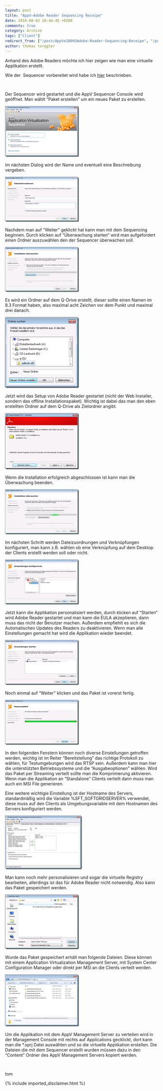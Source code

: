 ```yaml
---
layout: post
title: "AppV–Adobe Reader Sequencing Receipe"
date: 2010-08-02 20:44:45 +0200
comments: true
category: Archive
tags: ["Client"]
redirect_from: ["/post/AppVe28093Adobe-Reader-Sequencing-Receipe", "/post/appve28093adobe-reader-sequencing-receipe"]
author: thomas torggler
---
```

<!-- more -->
<p>Anhand des Adobe Readers möchte ich hier zeigen wie man eine virtuelle Applikation erstellt.</p>  <p>Wie der&#160; Sequencer vorbereitet wird habe ich <a href="/post/AppVe28093Sequencer.aspx" target="_blank">hier</a> beschrieben.</p>  <p>&#160;</p>  <p>Der Sequencer wird gestartet und die AppV Sequencer Console wird geöffnet. Man wählt “Paket erstellen” um ein neues Paket zu erstellen.</p>  <p><a href="/assets/archive/clip_image001_1.png"><img style="border-right-width: 0px; margin: 0px; display: inline; border-top-width: 0px; border-bottom-width: 0px; border-left-width: 0px" title="clip_image001" border="0" alt="clip_image001" src="/assets/archive/clip_image001_thumb_1.png" width="244" height="168" /></a></p>  <p>Im nächsten Dialog wird der Name und eventuell eine Beschreibung vergeben.</p>  <p><a href="/assets/archive/clip_image002_1.png"><img style="border-right-width: 0px; margin: 0px; display: inline; border-top-width: 0px; border-bottom-width: 0px; border-left-width: 0px" title="clip_image002" border="0" alt="clip_image002" src="/assets/archive/clip_image002_thumb_1.png" width="244" height="149" /></a></p>  <p>Nachdem man auf “Weiter” geklickt hat kann man mit dem Sequencing beginnen. Durch klicken auf “Überwachung starten” wird man aufgefordert einen Ordner auszuwählen den der Sequencer überwachen soll.</p>  <p><a href="/assets/archive/clip_image003_1.png"><img style="border-right-width: 0px; margin: 0px; display: inline; border-top-width: 0px; border-bottom-width: 0px; border-left-width: 0px" title="clip_image003" border="0" alt="clip_image003" src="/assets/archive/clip_image003_thumb_1.png" width="244" height="149" /></a></p>  <p>Es wird ein Ordner auf dem Q-Drive erstellt, dieser sollte einen Namen im 8.3 Format haben, also maximal acht Zeichen vor dem Punkt und maximal drei danach.</p>  <p><a href="/assets/archive/clip_image004.png"><img style="border-right-width: 0px; margin: 0px; display: inline; border-top-width: 0px; border-bottom-width: 0px; border-left-width: 0px" title="clip_image004" border="0" alt="clip_image004" src="/assets/archive/clip_image004_thumb.png" width="244" height="234" /></a></p>  <p>Jetzt wird das Setup von Adobe Reader gestartet (nicht der Web Installer, sondern das offline Installationspaket). Wichtig ist dabei das man den eben erstellten Ordner auf dem Q-Drive als Zielordner angibt.</p>  <p><a href="/assets/archive/clip_image005.png"><img style="border-right-width: 0px; margin: 0px; display: inline; border-top-width: 0px; border-bottom-width: 0px; border-left-width: 0px" title="clip_image005" border="0" alt="clip_image005" src="/assets/archive/clip_image005_thumb.png" width="244" height="186" /></a></p>  <p>Wenn die Installation erfolgreich abgeschlossen ist kann man die Überwachung beenden.</p>  <p><a href="/assets/archive/clip_image006.png"><img style="border-right-width: 0px; margin: 0px; display: inline; border-top-width: 0px; border-bottom-width: 0px; border-left-width: 0px" title="clip_image006" border="0" alt="clip_image006" src="/assets/archive/clip_image006_thumb.png" width="244" height="149" /></a></p>  <p>Im nächsten Schritt werden Dateizuordnungen und Verknüpfungen konfiguriert, man kann z.B. wählen ob eine Verknüpfung auf dem Desktop der Clients erstellt werden soll oder nicht.</p>  <p><a href="/assets/archive/clip_image007.png"><img style="border-right-width: 0px; margin: 0px; display: inline; border-top-width: 0px; border-bottom-width: 0px; border-left-width: 0px" title="clip_image007" border="0" alt="clip_image007" src="/assets/archive/clip_image007_thumb.png" width="244" height="149" /></a></p>  <p>Jetzt kann die Applikation personalisiert werden, durch klicken auf “Starten” wird Adobe Reader gestartet und man kann die EULA akzeptieren, dann muss das nicht der Benutzer machen. Außerdem empfiehlt es sich die Automatischen Updates des Readers zu deaktivieren. Wenn man alle Einstellungen gemacht hat wird die Applikation wieder beendet.</p>  <p><a href="/assets/archive/clip_image008.png"><img style="border-right-width: 0px; margin: 0px; display: inline; border-top-width: 0px; border-bottom-width: 0px; border-left-width: 0px" title="clip_image008" border="0" alt="clip_image008" src="/assets/archive/clip_image008_thumb.png" width="244" height="149" /></a></p>  <p>Noch einmal auf “Weiter” klicken und das Paket ist vorerst fertig.</p>  <p><a href="/assets/archive/clip_image009.png"><img style="border-right-width: 0px; margin: 0px 10px 0px 0px; display: inline; border-top-width: 0px; border-bottom-width: 0px; border-left-width: 0px" title="clip_image009" border="0" alt="clip_image009" src="/assets/archive/clip_image009_thumb.png" width="244" height="149" /></a></p>  <p>In den folgenden Fenstern können noch diverse Einstellungen getroffen werden, wichtig ist im Reiter “Bereitstellung” das richtige Protokoll zu wählen, für Testumgebungen wird das RTSP sein. Außerdem kann man hier die unterstützten Betriebssysteme und die “Ausgabeoptionen” wählen. Wird das Paket per Streaming verteilt sollte man die Komprimierung aktivieren. Wenn man die Applikation an “Standalone” Clients verteilt dann muss man auch ein MSI File generieren.</p>  <p>Eine weitere wichtigie Einstellung ist der Hostname des Servers, standardmäßig wird die Variable %SFT_SOFTGRIDSERVER% verwendet, diese muss auf den Clients als Umgebungsvariable mit dem Hostnamen des Servers konfiguriert werden.</p>  <p><a href="/assets/archive/clip_image010.png"><img style="border-right-width: 0px; margin: 0px 10px 0px 0px; display: inline; border-top-width: 0px; border-bottom-width: 0px; border-left-width: 0px" title="clip_image010" border="0" alt="clip_image010" src="/assets/archive/clip_image010_thumb.png" width="254" height="178" /></a></p>  <p>Man kann noch mehr personalisieren und sogar die virtuelle Registry bearbeiten, allerdings ist das für Adobe Reader nicht notwendig. Also kann das Paket gespeichert werden.</p>  <p><a href="/assets/archive/clip_image011.png"><img style="border-right-width: 0px; margin: 0px; display: inline; border-top-width: 0px; border-bottom-width: 0px; border-left-width: 0px" title="clip_image011" border="0" alt="clip_image011" src="/assets/archive/clip_image011_thumb.png" width="244" height="181" /></a></p>  <p>Wurde das Paket gespeichert erhält man folgende Dateien. Diese können mit einem Application Virtualization Management Server, mit System Center Configuration Manager oder direkt per MSI an die Clients verteilt werden.</p>  <p><a href="/assets/archive/clip_image012.png"><img style="border-right-width: 0px; margin: 0px 10px 0px 0px; display: inline; border-top-width: 0px; border-bottom-width: 0px; border-left-width: 0px" title="clip_image012" border="0" alt="clip_image012" src="/assets/archive/clip_image012_thumb.png" width="244" height="172" /></a></p>  <p>Um die Applikation mit dem AppV Management Server zu verteilen wird in der Management Console mit rechts auf Applications gecklickt, dort kann man die *.sprj Datei auswählen und so die virtuelle Applikation erstellen. Die Dateien die mit dem Sequencer erstellt wurden müssen dazu in den “Content” Ordner des AppV Management Servers kopiert werden. </p>  <p>&#160;</p>  <p>tom</p>
{% include imported_disclaimer.html %}
